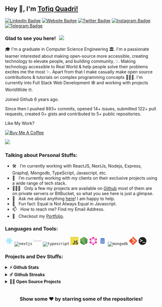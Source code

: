 ## Hey 👋, I'm [Tofiq Quadri!](https://github.com/tofiqquadri/)

[![Linkedin Badge](https://img.shields.io/badge/-LinkedIn-0e76a8?style=flat-square&logo=Linkedin&logoColor=white)](https://linkedin.com/in/tofiqquadri)
[![Website Badge](https://img.shields.io/badge/Website-3b5998?style=flat-square&logo=google-chrome&logoColor=white)](https://developershive.com/)
[![Twitter Badge](https://img.shields.io/badge/-Twitter-00acee?style=flat-square&logo=Twitter&logoColor=white)](https://twitter.com/tofiqquadri)
[![Instagram Badge](https://img.shields.io/badge/-Instagram-e4405f?style=flat-square&logo=Instagram&logoColor=white)](https://instagram.com/tofiqquadri/)
[![Telegram Badge](https://img.shields.io/badge/-Telegram-0088cc?style=flat-square&logo=Telegram&logoColor=white)](https://t.me/tofiqquadri)

### Glad to see you here! &nbsp; ![](https://visitor-badge.glitch.me/badge?page_id=tofiqquadri.tofiqquadri&style=flat-square&color=0088cc)

🎓 I'm a graduate in Computer Science Engineering 🏛. I'm a passionate learner interested about making open-source more accessible, creating technology to elevate people, and building community. 💡. Making technology accessible to Real World & help people solve their problems excites me the most ✨. Apart from that I make casually make open source contributions & tutorials on complex programming concepts 👨🏻‍💻. I'm currently into Full Stack Web Development 🕸️ and working with projects WorldWide 🤓.

Joined Github 6 years ago.

Since then I pushed 893+ commits, opened 14+ issues, submitted 122+ pull requests, created 0+ gists and contributed to 5+ public repositories.

Like My Work?

<a href="https://www.patreon.com/tofiqquadri" target="_blank"><img src="https://cdn.buymeacoffee.com/buttons/v2/default-yellow.png" alt="Buy Me A Coffee" height="60px" width="217px" ></a>

[![](https://gitwar.herokuapp.com/badge?username=tofiqquadri&label=Gitwar%20Profile%20Score&style=for-the-badge&color=0088cc)](https://gitwar.herokuapp.com/)

### Talking about Personal Stuffs:

- 🛠 &nbsp; I’m currently working with ReactJS, NextJs, Nodejs, Express, <br /> Graphql, Mongodb, TypeScript, Javascript, etc.
- 🚀 &nbsp; I’m currently working with my clients on their exclusive projects using a wide range of tech stack.
- 👨🏻‍💻 &nbsp; Only a few my projects are available on [Github](https://github.com/tofiqquadri) most of them are on private servers or BitBucket, so what you see here is just a glimpse.
- 💬 &nbsp; Ask me about anything [here](https://github.com/tofiqquadri/tofiqquadri/issues)! I am happy to help.
- 👾 &nbsp; Fun fact: Equal is Not Always Equal in Javascript.
- 📫 &nbsp; How to reach me? Find my Email Address.
- 📝 &nbsp; Checkout my [Portfolio](https://github.com/tofiqquadri/tofiqquadri/blob/master/portfolio.pdf).

### Languages and Tools:

<code><img height="27" src="https://raw.githubusercontent.com/github/explore/80688e429a7d4ef2fca1e82350fe8e3517d3494d/topics/react/react.png" alt="react"></code>
<code><img height="27" src="https://github.com/jalbertsr/logo-badge-images/blob/master/img/rsz_nextjs.png?raw=true" alt="nextjs"></code>
<code><img height="27" src="https://raw.githubusercontent.com/github/explore/80688e429a7d4ef2fca1e82350fe8e3517d3494d/topics/express/express.png" alt="expressjs"></code>
<code><img height="27" src="https://raw.githubusercontent.com/remojansen/logo.ts/master/ts.jpg" alt="typescript"></code>
<code><img height="27" src="https://raw.githubusercontent.com/github/explore/80688e429a7d4ef2fca1e82350fe8e3517d3494d/topics/javascript/javascript.png" alt="javascript"></code>
<code><img height="27" src="https://raw.githubusercontent.com/github/explore/80688e429a7d4ef2fca1e82350fe8e3517d3494d/topics/nodejs/nodejs.png" alt="nodejs"></code>
<code><img height="27" src="https://raw.githubusercontent.com/github/explore/80688e429a7d4ef2fca1e82350fe8e3517d3494d/topics/graphql/graphql.png" alt="graphql"></code>
<code><img height="27" src="https://raw.githubusercontent.com/github/explore/80688e429a7d4ef2fca1e82350fe8e3517d3494d/topics/sql/sql.png" alt="sql"></code>
<code><img height="27" src="https://encrypted-tbn0.gstatic.com/images?q=tbn%3AANd9GcSTTzPAw-55ssm1Im594xYZ9eRQu2JylrkYLg&usqp=CAU" alt="mongodb"></code>
<code><img height="27" src="https://raw.githubusercontent.com/devicons/devicon/master/icons/git/git-original.svg" alt="git"></code>
<code><img height="27" src="https://raw.githubusercontent.com/github/explore/80688e429a7d4ef2fca1e82350fe8e3517d3494d/topics/terminal/terminal.png" alt="terminal"></code>

### Projects and Dev Stuffs:

<details>	
  <summary><b>⚡ Github Stats</b></summary>

  <br />
  <img height="180em" src="https://github-readme-stats.vercel.app/api?username=tofiqquadri&show_icons=true&hide_border=true&&count_private=true&include_all_commits=true" />
  <img height="180em" src="https://github-readme-stats.vercel.app/api/top-langs/?username=tofiqquadri&exclude_repo=KNN-Image-Classification&show_icons=true&hide_border=true&layout=compact&langs_count=8"/>
</details>

<details>	
  <summary><b>☄️ Github Streaks</b></summary>

  <br />
  <img height="180em" src="https://github-readme-streak-stats.herokuapp.com/?user=tofiqquadri&hide_border=true" />
</details>

<details>
  <summary><b>🧑‍🚀 Open Source Projects</b></summary>

  <br />
  <table>
    <thead align="center">
      <tr border: none;>
        <td><b>💻 Projects</b></td>
        <td><b>🌟 Stars</b></td>
        <td><b>🍴 Forks</b></td>
        <td><b>🐛 Issues</b></td>
        <td><b>🔔 Pull Requests</b></td>
        <td><b>👨‍💻 Language</b></td>
      </tr>
    </thead>
    <tbody>
      <tr>
	      <td><a href="https://github.com/tofiqquadri/ngx-csv-parser"><b>🚀 ngx-csv-parser</b></a></td>
        <td><img alt="Stars" src="https://img.shields.io/github/stars/tofiqquadri/ngx-csv-parser?style=flat-square&labelColor=343b41"/></td>
        <td><img alt="Forks" src="https://img.shields.io/github/forks/tofiqquadri/ngx-csv-parser?style=flat-square&labelColor=343b41"/></td>
        <td><img alt="Issues" src="https://img.shields.io/github/issues/tofiqquadri/ngx-csv-parser?style=flat-square"/></td>
        <td><img alt="Pull Requests" src="https://img.shields.io/github/issues-pr/tofiqquadri/ngx-csv-parser?style=flat-square"/></td>
        <td><img alt="Language" src="https://img.shields.io/github/languages/top/tofiqquadri/ngx-csv-parser?style=flat-square"/></td>
      </tr>
      <tr>
	      <td><a href="https://github.com/tofiqquadri/Instagram"><b>💸 Instagram</b></a></td>
        <td><img alt="Stars" src="https://img.shields.io/github/stars/tofiqquadri/Instagram?style=flat-square&labelColor=343b41"/></td>
        <td><img alt="Forks" src="https://img.shields.io/github/forks/tofiqquadri/Instagram?style=flat-square&labelColor=343b41"/></td>
        <td><img alt="Issues" src="https://img.shields.io/github/issues/tofiqquadri/Instagram?style=flat-square"/></td>
        <td><img alt="Pull Requests" src="https://img.shields.io/github/issues-pr/tofiqquadri/Instagram?style=flat-square"/></td>
        <td><img alt="Language" src="https://img.shields.io/github/languages/top/tofiqquadri/Instagram?label=javascript&style=flat-square"/></td>
      </tr>
      <tr>
	      <td><a href="https://github.com/tofiqquadri/react-network-status"><b>👨🏻‍💻 react-network-status</b></a></td>
        <td><img alt="Stars" src="https://img.shields.io/github/stars/tofiqquadri/react-network-status?style=flat-square&labelColor=343b41"/></td>
        <td><img alt="Forks" src="https://img.shields.io/github/forks/tofiqquadri/react-network-status?style=flat-square&labelColor=343b41"/></td>
        <td><img alt="Issues" src="https://img.shields.io/github/issues/tofiqquadri/react-network-status?style=flat-square"/></td>
        <td><img alt="Pull Requests" src="https://img.shields.io/github/issues-pr/tofiqquadri/react-network-status?style=flat-square"/></td>
        <td><img alt="Language" src="https://img.shields.io/github/languages/top/tofiqquadri/react-network-status?style=flat-square"/></td> 
      </tr>
      <tr>
	      <td><a href="https://github.com/tofiqquadri/tofiqquadri"><b>🤓 tofiqquadri</b></a></td>
        <td><img alt="Stars" src="https://img.shields.io/github/stars/tofiqquadri/tofiqquadri?style=flat-square&labelColor=343b41"/></td>
        <td><img alt="Forks" src="https://img.shields.io/github/forks/tofiqquadri/tofiqquadri?style=flat-square&labelColor=343b41"/></td>
        <td><img alt="Issues" src="https://img.shields.io/github/issues/tofiqquadri/tofiqquadri?style=flat-square"/></td>
        <td><img alt="Pull Requests" src="https://img.shields.io/github/issues-pr/tofiqquadri/tofiqquadri?style=flat-square"/></td>
        <td><img alt="Language" src="https://img.shields.io/badge/markdown-100%25-blue?style=flat-square"/></td> 
      </tr>
    </tbody>
  </table>
  <br />
</details>
 
#

<div align="center">

### Show some ❤️ by starring some of the repositories!

</div>
